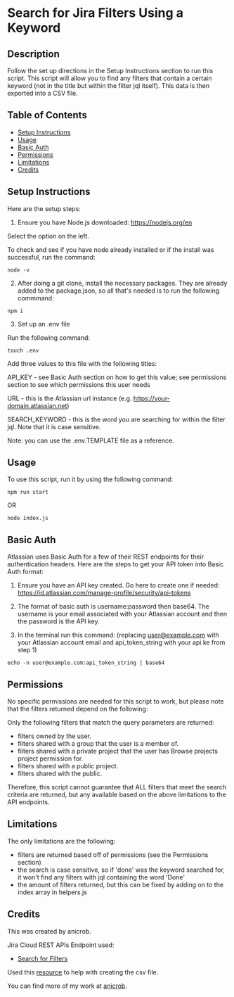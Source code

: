 # Search for Jira Filters Using a Keyword


## Description

Follow the set up directions in the Setup Instructions section to run this script. This script will allow you to find any filters that contain a certain keyword (not in the title but within the filter jql itself). This data is then exported into a CSV file.

## Table of Contents
* [Setup Instructions](#setup-instructions)
* [Usage](#usage)
* [Basic Auth](#basic-auth)
* [Permissions](#permissions)
* [Limitations](#limitations)
* [Credits](#credits)


## Setup Instructions

Here are the setup steps:

1. Ensure you have Node.js downloaded: https://nodejs.org/en 

Select the option on the left. 

To check and see if you have node already installed or if the install was successful, run the command:

~~~
node -v
~~~

2. After doing a git clone, install the necessary packages. They are already added to the package.json, so all that's needed is to run the following commmand:
~~~
npm i
~~~

3. Set up an .env file

Run the following command:
~~~
touch .env
~~~

Add three values to this file with the following titles:

API_KEY - see Basic Auth section on how to get this value; see permissions section to see which permissions this user needs

URL - this is the Atlassian url instance (e.g. https://your-domain.atlassian.net)

SEARCH_KEYWORD - this is the word you are searching for within the filter jql. Note that it is case sensitive. 

Note: you can use the .env.TEMPLATE file as a reference.

## Usage

To use this script, run it by using the following command:

~~~
npm run start
~~~

OR

~~~
node index.js
~~~

## Basic Auth

Atlassian uses Basic Auth for a few of their REST endpoints for their authentication headers. Here are the steps to get your API token into Basic Auth format:

1. Ensure you have an API key created. Go here to create one if needed: https://id.atlassian.com/manage-profile/security/api-tokens

2. The format of basic auth is username:password then base64. The username is your email associated with your Atlassian account and then the password is the API key.

3. In the terminal run this command: (replacing user@example.com with your Atlassian account email and api_token_string with your api ke from step 1)

~~~
echo -n user@example.com:api_token_string | base64
~~~

## Permissions 

No specific permissions are needed for this script to work, but please note that the filters returned depend on the following:

Only the following filters that match the query parameters are returned:

- filters owned by the user.
- filters shared with a group that the user is a member of.
- filters shared with a private project that the user has Browse projects project permission for.
- filters shared with a public project.
- filters shared with the public. 

Therefore, this script cannot guarantee that ALL filters that meet the search criteria are returned, but any available based on the above limitations to the API endpoints. 

## Limitations

The only limitations are the following:
- filters are returned based off of permissions (see the Permissions section)
- the search is case sensitive, so if 'done' was the keyword searched for, it won't find any filters with jql containing the word 'Done'
- the amount of filters returned, but this can be fixed by adding on to the index array in helpers.js

## Credits

This was created by anicrob. 

Jira Cloud REST APIs Endpoint used: 
- [Search for Filters](https://developer.atlassian.com/cloud/jira/platform/rest/v3/api-group-filters/#api-rest-api-3-filter-search-get)


Used this [resource](https://www.geeksforgeeks.org/how-to-create-and-download-csv-file-in-javascript/) to help with creating the csv file.

You can find more of my work at [anicrob](https://github.com/anicrob).

